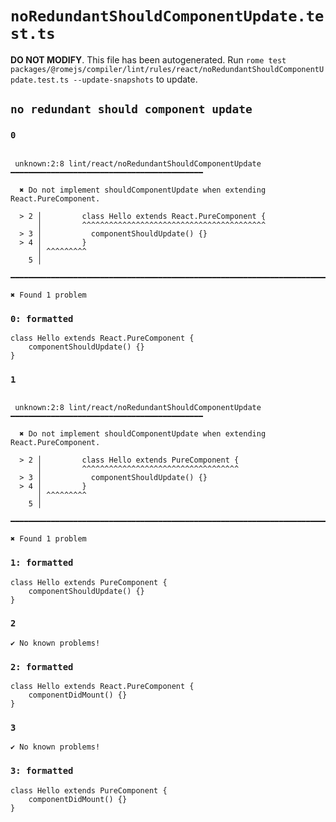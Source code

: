 # `noRedundantShouldComponentUpdate.test.ts`

**DO NOT MODIFY**. This file has been autogenerated. Run `rome test packages/@romejs/compiler/lint/rules/react/noRedundantShouldComponentUpdate.test.ts --update-snapshots` to update.

## `no redundant should component update`

### `0`

```

 unknown:2:8 lint/react/noRedundantShouldComponentUpdate ━━━━━━━━━━━━━━━━━━━━━━━━━━━━━━━━━━━━━━━━━━━

  ✖ Do not implement shouldComponentUpdate when extending React.PureComponent.

  > 2 │         class Hello extends React.PureComponent {
      │         ^^^^^^^^^^^^^^^^^^^^^^^^^^^^^^^^^^^^^^^^^
  > 3 │           componentShouldUpdate() {}
  > 4 │         }
      │ ^^^^^^^^^
    5 │     

━━━━━━━━━━━━━━━━━━━━━━━━━━━━━━━━━━━━━━━━━━━━━━━━━━━━━━━━━━━━━━━━━━━━━━━━━━━━━━━━━━━━━━━━━━━━━━━━━━━━

✖ Found 1 problem

```

### `0: formatted`

```
class Hello extends React.PureComponent {
	componentShouldUpdate() {}
}

```

### `1`

```

 unknown:2:8 lint/react/noRedundantShouldComponentUpdate ━━━━━━━━━━━━━━━━━━━━━━━━━━━━━━━━━━━━━━━━━━━

  ✖ Do not implement shouldComponentUpdate when extending React.PureComponent.

  > 2 │         class Hello extends PureComponent {
      │         ^^^^^^^^^^^^^^^^^^^^^^^^^^^^^^^^^^^
  > 3 │           componentShouldUpdate() {}
  > 4 │         }
      │ ^^^^^^^^^
    5 │         

━━━━━━━━━━━━━━━━━━━━━━━━━━━━━━━━━━━━━━━━━━━━━━━━━━━━━━━━━━━━━━━━━━━━━━━━━━━━━━━━━━━━━━━━━━━━━━━━━━━━

✖ Found 1 problem

```

### `1: formatted`

```
class Hello extends PureComponent {
	componentShouldUpdate() {}
}

```

### `2`

```
✔ No known problems!

```

### `2: formatted`

```
class Hello extends React.PureComponent {
	componentDidMount() {}
}

```

### `3`

```
✔ No known problems!

```

### `3: formatted`

```
class Hello extends PureComponent {
	componentDidMount() {}
}

```
